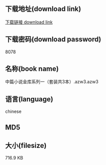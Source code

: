 ## 下载地址(download link)
[下载链接 download link](https://tutu365.netlify.app/?s=%E4%B8%AD%E7%AF%87%E5%B0%8F%E8%AF%B4%E9%87%91%E5%BA%93%E7%B3%BB%E5%88%97%E4%B8%80%EF%BC%88%E5%A5%97%E8%A3%85%E5%85%B13%E6%9C%AC%EF%BC%89.azw3)

## 下载密码(download password)
8078

## 名称(book name)
中篇小说金库系列一（套装共3本）.azw3.azw3

## 语言(language)
chinese

## MD5


## 大小(filesize)
716.9 KB
